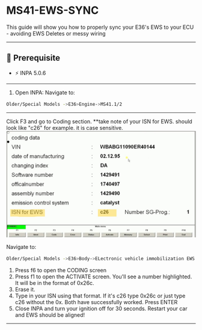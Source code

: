 # MS41-EWS-SYNC
This guide will show you how to properly sync your E36's EWS to your ECU - avoiding EWS Deletes or messy wiring

---

## 🧰 Prerequisite
- ⚡ INPA 5.0.6
---
1. Open INPA:
Navigate to:
```bash
Older/Special Models ->E36>Engine->MS41.1/2
```
---
Click F3 and go to Coding section.
**take note of your ISN for EWS. should look like "c26" for example. it is case sensitive.
![INPA SCREENSHOT](https://github.com/yoqais/MS41-EWS-SYNC/blob/main/INPA_ENGINE_CODING.jpg?raw=true)

Navigate to:
```bash
Older/Special Models ->E36>Body->ELectronic vehicle immobilization EWS
```
1. Press f6 to open the CODING screen
2. Press f1 to open the ACTIVATE screen. You'll see a number highlighted. It will be in the format of 0x26c.
3. Erase it.
4. Type in your ISN using that format. If it's c26 type 0x26c or just type c26 without the 0x. Both have successfully worked. Press ENTER
5. Close INPA and turn your ignition off for 30 seconds. Restart your car and EWS should be aligned!
---
